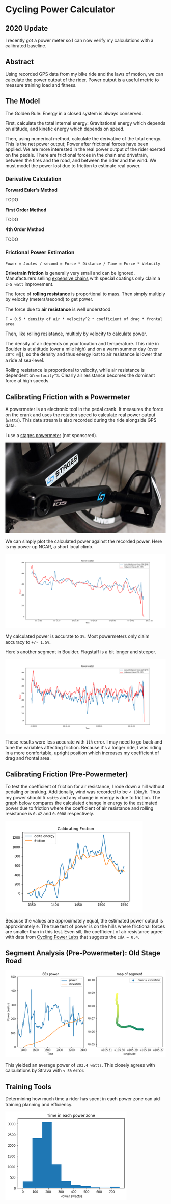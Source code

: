# Cycling Power Calculator

## 2020 Update

I recently got a power meter so I can now verify my calculations with a calibrated baseline.

## Abstract

Using recorded GPS data from my bike ride and the laws of motion, we can calculate the power output of the rider. Power output is a useful metric to measure training load and fitness.

## The Model

The Golden Rule: Energy in a closed system is always conserved.

First, calculate the total internal energy: Gravitational energy which depends on altitude, and kinetic energy which depends on speed.

Then, using numerical method, calculate the derivative of the total energy. This is the net power output; Power after frictional forces have been applied. We are more interested in the real power output of the rider exerted on the pedals. There are frictional forces in the chain and drivetrain, between the tires and the road, and between the rider and the wind. We must model the power lost due to friction to estimate real power.

### Derivative Calculation

**Forward Euler's Method**

TODO

**First Order Method**

TODO

**4th Order Method**

TODO

### Frictional Power Estimation

```terminal
Power = Joules / second = Force * Distance / Time = Force * Velocity
```

**Drivetrain friction** is generally very small and can be ignored. Manufacturers selling [expensive chains](https://www.ceramicspeed.com/en/cycling/shop/ufo-products/ufo-racing-chain-shimano-11s/) with special coatings only claim a `2-5 watt` improvement.

The force of **rolling resistance** is proportional to mass. Then simply multiply by velocity (meters/second) to get power.

The force due to **air resistance** is well understood.

```terminal
F = 0.5 * density of air * velocity^2 * coefficient of drag * frontal area
```

Then, like rolling resistance, multiply by velocity to calculate power.

The density of air depends on your location and temperature. This ride in Boulder is at altitude (over a mile high) and on a warm summer day (over `30°C` 🔥🥵), so the density and thus energy lost to air resistance is lower than a ride at sea-level.

Rolling resistance is proportional to velocity, while air resistance is dependent on `velocity^3`. Clearly air resistance becomes the dominant force at high speeds.

## Calibrating Friction with a Powermeter

A powermeter is an electronic tool in the pedal crank. It measures the force on the crank and uses the rotation speed to calculate real power output (`watts`). This data stream is also recorded during the ride alongside GPS data.

I use a [stages powermeter](https://store.stagescycling.com/stages-power-meters) (not sponsored).

![Stages Powermeter](Show/StagesPowermeter.jpg)

We can simply plot the calculated power against the recorded power. Here is my power up NCAR, a short local climb.

![Compare Power](Show/Plot_Power_NCAR.png)

My calculated power is accurate to `3%`. Most powermeters only claim accuracy to `+/- 1.5%`.

Here's another segment in Boulder. Flagstaff is a bit longer and steeper.

![Compare Power](Show/Plot_Power_Flagstaff.png)

These results were less accurate with `11%` error. I may need to go back and tune the variables affecting friction. Because it's a longer ride, I was riding in a more comfortable, upright position which increases my coefficient of drag and frontal area.

## Calibrating Friction (Pre-Powermeter)

To test the coefficient of friction for air resistance, I rode down a hill without pedaling or braking. Additionally, wind was recorded to be `< 10km/h`. Thus my power should `0 watts` and any change in energy is due to friction. The graph below compares the calculated change in energy to the estimated power due to friction where the coefficient of air resistance and rolling resistance is `0.42` and `0.0008` respectively.

![Friction Calibration](Show/CalibratingFriction.png)

Because the values are approximately equal, the estimated power output is approximately `0`. The true test of power is on the hills where frictional forces are smaller than in this test. Even sill, the coefficient of air resistance agree with data from [Cycling Power Labs](https://www.cyclingpowerlab.com/CyclingAerodynamics.aspx)  that suggests the `CdA = 0.4`.

## Segment Analysis (Pre-Powermeter): Old Stage Road

![Power](Show/Power.png)

This yielded an average power of `203.4 watts`. This closely agrees with calculations by Strava with `< 5%` error.


## Training Tools

Determining how much time a rider has spent in each power zone can aid training planning and efficiency.

![PowerCurve](Show/PowerCurve.png)
